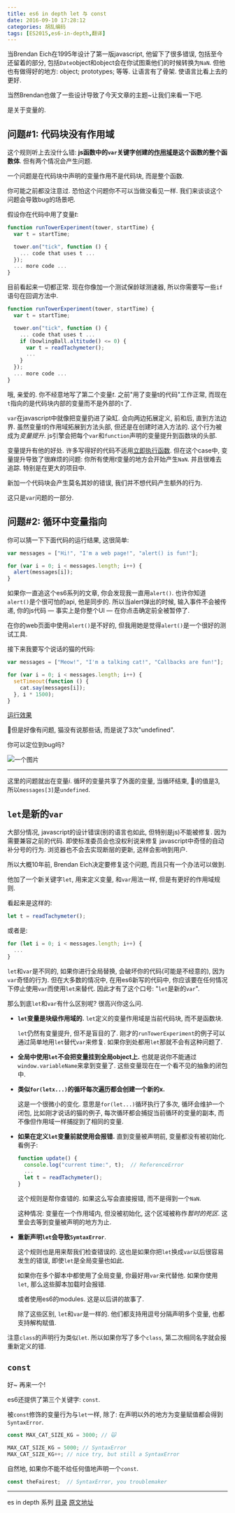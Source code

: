 ```yaml
---
title: es6 in depth let 与 const
date: 2016-09-10 17:28:12
categories: 胡乱编码
tags: [ES2015,es6-in-depth,翻译]
---
```

当Brendan Eich在1995年设计了第一版javascript, 他留下了很多错误, 包括至今还留着的部分, 包括`Date`object和object会在你试图乘他们的时候转换为`NaN`. 但他也有做得好的地方: object; prototypes; 等等. 让语言有了骨架. 使语言比看上去的更好.

当然Brendan也做了一些设计导致了今天文章的主题~让我们来看一下吧.

是关于变量的.

## 问题#1: 代码块没有作用域

这个规则听上去没什么错: **js函数中的`var`关键字创建的[作用域](http://robertnyman.com/2008/10/09/explaining-javascript-scope-and-closures/)是这个函数的整个函数体**. 但有两个情况会产生问题.

一个问题是在代码块中声明的变量作用不是代码块, 而是整个函数.

你可能之前都没注意过. 恐怕这个问题你不可以当做没看见一样. 我们来谈谈这个问题会导致bug的场景吧.

假设你在代码中用了变量*t*:

```js
function runTowerExperiment(tower, startTime) {
  var t = startTime;

  tower.on("tick", function () {
    ... code that uses t ...
  });
  ... more code ...
}
```

目前看起来一切都正常. 现在你像加一个测试保龄球测速器, 所以你需要写一些`if`语句在回调方法中.

```js
function runTowerExperiment(tower, startTime) {
  var t = startTime;

  tower.on("tick", function () {
    ... code that uses t ...
    if (bowlingBall.altitude() <= 0) {
      var t = readTachymeter();
      ...
    }
  });
  ... more code ...
}
```

哦, 亲爱的. 你不经意地写了第二个变量*t*. 之前"用了变量t的代码"工作正常, 而现在`t`指向的是代码块内部的变量而不是外部的`t`了.

`var`在javascript中就像把变量扔进了染缸. 会向两边拓展定义, 前和后, 直到方法边界. 虽然变量*t*的作用域拓展到方法头部, 但还是在创建时进入方法的. 这个行为被成为*变量提升*. js引擎会把每个`var`和`function`声明的变量提升到函数块的头部.

变量提升有他的好处. 许多写得好的代码不适用[立即执行函数](https://en.wikipedia.org/wiki/Immediately-invoked_function_expression). 但在这个case中, 变量提升导致了很麻烦的问题: 你所有使用*t*变量的地方会开始产生`NaN`. 并且很难去追踪. 特别是在更大的项目中.

新加一个代码块会产生莫名其妙的错误, 我们并不想代码产生额外的行为.

这只是`var`问题的一部分.

## 问题#2: 循环中变量指向

你可以猜一下下面代码的运行结果, 这很简单:

```js
var messages = ["Hi!", "I'm a web page!", "alert() is fun!"];

for (var i = 0; i < messages.length; i++) {
  alert(messages[i]);
}
```

如果你一直追这个es6系列的文章, 你会发现我一直用`alert()`. 也许你知道`alert()`是个很可怕的api, 他是同步的. 所以当alert弹出的时候, 输入事件不会被传递, 你的js代码 — 事实上是你整个UI — 在你点击确定前全被暂停了.

在你的web页面中使用`alert()`是不好的, 但我用她是觉得`alert()`是一个很好的测试工具.

接下来我要写个说话的猫的代码:

```js
var messages = ["Meow!", "I'm a talking cat!", "Callbacks are fun!"];

for (var i = 0; i < messages.length; i++) {
  setTimeout(function () {
    cat.say(messages[i]);
  }, i * 1500);
}
```

[运行效果](http://jsfiddle.net/8t2q8wfr/4/)

但是好像有问题, 猫没有说那些话, 而是说了3次"undefined".

你可以定位到bug吗?

![一个图片](https://2r4s9p1yi1fa2jd7j43zph8r-wpengine.netdna-ssl.com/files/2015/07/7994751456_e8d2019876_o.jpg)

---

这里的问题就出在变量*i*. 循环的变量共享了外面的变量, 当循环结束, i的值是3, 所以`messages[3]`是`undefined`.

## `let`是新的`var`

大部分情况, javascript的设计错误(别的语言也如此, 但特别是js)不能被修复. 因为需要兼容之前的代码. 即使标准委员会也没权利说来修复 javascript中奇怪的自动补分号的行为. 浏览器也不会去实现断层的更新, 这样会影响到用户.

所以大概10年前, Brendan Eich决定要修复这个问题, 而且只有一个办法可以做到.

他加了一个新关键字`let`, 用来定义变量, 和`var`用法一样, 但是有更好的作用域规则.

看起来是这样的:

```js
let t = readTachymeter();
```

或者是:

```js
for (let i = 0; i < messages.length; i++) {
  ...
}
```

`let`和`var`是不同的, 如果你进行全局替换, 会破坏你的代码(可能是不经意的), 因为`var`奇怪的行为. 但在大多数的情况中, 在用es6新写的代码中, 你应该要在任何情况下停止使用`var`而使用`let`来替代. 因此才有了这个口号: "`let`是新的`var`".

那么到底`let`和`var`有什么区别呢? 很高兴你这么问.

+ **`let`变量是块级作用域的.** `let`定义的变量作用域是当前代码块, 而不是函数块.

  `let`仍然有变量提升, 但不是盲目的了. 刚才的`runTowerExperiment`的例子可以通过简单地用`let`替代`var`来修复. 如果你到处都用`let`那就不会有这种问题了.

+ **全局中使用`let`不会把变量挂到全局object上.** 也就是说你不能通过`window.variableName`来拿到变量了. 这些变量现在在一个看不见的抽象的闭包中.

+ **类似`for(letx...)`的循环每次遍历都会创建一个新的x.**

  这是一个很微小的变化. 意思是`for(let...)`循环执行了多次, 循环会维护一个闭包, 比如刚才说话的猫的例子, 每次循环都会捕捉当前循环的变量的副本, 而不像但作用域一样捕捉到了相同的变量.

+ **如果在定义`let`变量前就使用会报错.** 直到变量被声明前, 变量都没有被初始化. 看例子:

  ```js
  function update() {
    console.log("current time:", t);  // ReferenceError
    ...
    let t = readTachymeter();
  }
  ```

  这个规则是帮你查错的. 如果这么写会直接报错, 而不是得到一个`NaN`.

  这种情况: 变量在一个作用域内, 但没被初始化, 这个区域被称作*暂时的死区*. 这里会去等到变量被声明的地方为止.

+ **重新声明`let`会导致`SymtaxError`**.

  这个规则也是用来帮我们检查错误的. 这也是如果你把`let`换成`var`以后很容易发生的错误, 即使`let`是全局变量也如此.

  如果你在多个脚本中都使用了全局变量, 你最好用`var`来代替他. 如果你使用`let`, 那么这些脚本加载时会报错.

  或者使用es6的modules. 这是以后讲的故事了.


  除了这些区别, `let`和`var`是一样的. 他们都支持用逗号分隔声明多个变量, 也都支持解构赋值.

注意`class`的声明行为类似`let`. 所以如果你写了多个`class`, 第二次相同名字就会报重新定义的错.

## `const`

好~ 再来一个!

es6还提供了第三个关键字: `const`.

被`const`修饰的变量行为与`let`一样, 除了: 在声明以外的地方为变量赋值都会得到`SyntaxError`.

```js
const MAX_CAT_SIZE_KG = 3000; // 🙀

MAX_CAT_SIZE_KG = 5000; // SyntaxError
MAX_CAT_SIZE_KG++; // nice try, but still a SyntaxError
```

自然地, 如果你不能不给任何值地声明一个`const`.

```js
const theFairest;  // SyntaxError, you troublemaker
```

---

es in depth 系列 [目录](/2016/09/10/es6-in-depth-content/) [原文地址](https://hacks.mozilla.org/category/es6-in-depth/)